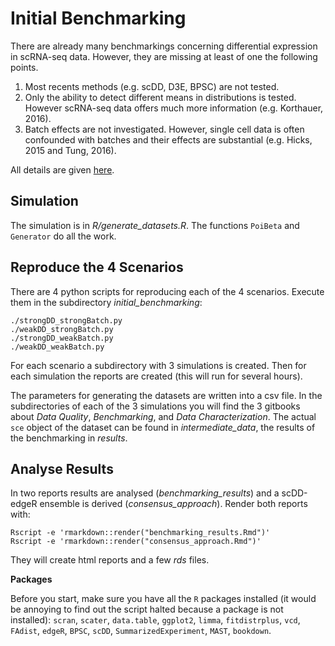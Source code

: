 # Initial Benchmarking

There are already many benchmarkings concerning differential expression in scRNA-seq data. However, they are missing at least of one the following points.

1. Most recents methods (e.g. scDD, D3E, BPSC) are not tested.
2. Only the ability to detect different means in distributions is tested. However scRNA-seq data offers much more information (e.g. Korthauer, 2016).
3. Batch effects are not investigated. However, single cell data is often confounded with batches and their effects are substantial (e.g. Hicks, 2015 and Tung, 2016).

All details are given [here](http://b210-research.dkfz.de/computational-genome-biology/scRNAseq/initial_benchmarking/).

## Simulation

The simulation is in *R/generate_datasets.R*.
The functions `PoiBeta` and `Generator` do all the work.

## Reproduce the 4 Scenarios

There are 4 python scripts for reproducing each of the 4 scenarios.
Execute them in the subdirectory *initial_benchmarking*:

    ./strongDD_strongBatch.py
    ./weakDD_strongBatch.py
    ./strongDD_weakBatch.py
    ./weakDD_weakBatch.py

For each scenario a subdirectory with 3 simulations is created.
Then for each simulation the reports are created (this will run for several hours).

The parameters for generating the datasets are written into a csv file.
In the subdirectories of each of the 3 simulations you will find the 3 gitbooks about *Data Quality*, *Benchmarking*, and *Data Characterization*.
The actual `sce` object of the dataset can be found in *intermediate_data*, the results of the benchmarking in *results*.

## Analyse Results

In two reports results are analysed (*benchmarking_results*) and a scDD-edgeR ensemble is derived (*consensus_approach*).
Render both reports with:

    Rscript -e 'rmarkdown::render("benchmarking_results.Rmd")'
    Rscript -e 'rmarkdown::render("consensus_approach.Rmd")'

They will create html reports and a few *rds* files.

**Packages**

Before you start, make sure you have all the `R` packages installed (it would be annoying to find out the script halted because a package is not installed):
`scran`, `scater`, `data.table`, `ggplot2`, `limma`, `fitdistrplus`, `vcd`, `FAdist`, `edgeR`, `BPSC`, `scDD`, `SummarizedExperiment`, `MAST`, `bookdown`.
